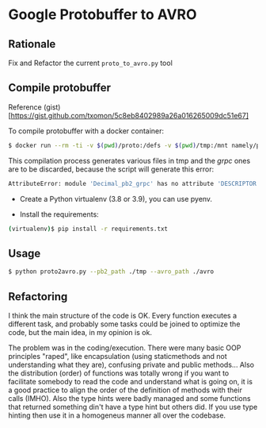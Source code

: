 # Google Protobuffer to AVRO

## Rationale

Fix and Refactor the current ```proto_to_avro.py``` tool

## Compile protobuffer

Reference (gist)[https://gist.github.com/txomon/5c8eb8402989a26a016265009dc51e67]

To compile protobuffer with a docker container:

```bash
$ docker run --rm -ti -v $(pwd)/proto:/defs -v $(pwd)/tmp:/mnt namely/protoc-all -d /defs/ -l python -o /mnt
```

This compilation process generates various files in tmp and the *grpc* ones are to be discarded, because the script will
generate this error:

```bash
AttributeError: module 'Decimal_pb2_grpc' has no attribute 'DESCRIPTOR'
```

* Create a Python virtualenv (3.8 or 3.9), you can use pyenv.

* Install the requirements:

```bash
(virtualenv)$ pip install -r requirements.txt
```


## Usage

```bash
$ python proto2avro.py --pb2_path ./tmp --avro_path ./avro
```

## Refactoring

I think the main structure of the code is OK. Every function executes a different task, and probably some tasks could be joined to optimize the code, but the main idea, in my opinion is ok.

The problem was in the coding/execution. There were many basic OOP principles "raped", like encapsulation (using staticmethods and not understanding what they are), confusing private and public methods... Also the distribution (order) of functions was totally wrong if you want to facilitate somebody to read the code and understand what is going on, it is a good practice to align the order of the definition of methods with their calls (IMHO). Also the type hints were badly managed and some functions that returned something din't have a type hint but others did. If you use type hinting then use it in a homogeneus manner all over the codebase.